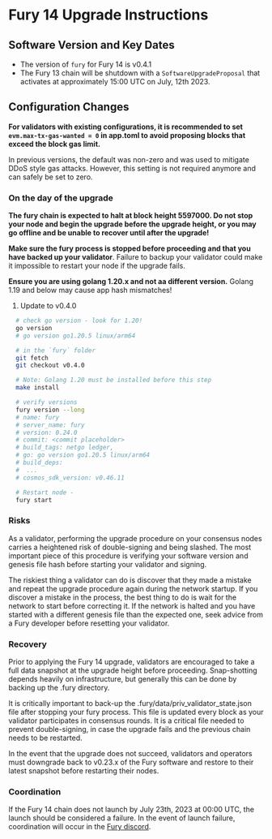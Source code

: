 # Fury 14 Upgrade Instructions

## Software Version and Key Dates

- The version of `fury` for Fury 14 is v0.4.1
- The Fury 13 chain will be shutdown with a `SoftwareUpgradeProposal` that activates at approximately 15:00 UTC on July, 12th 2023.

## Configuration Changes


**For validators with existing configurations, it is recommended to set `evm.max-tx-gas-wanted = 0` in app.toml to avoid proposing blocks that exceed the block gas limit.**

In previous versions, the default was non-zero and was used to mitigate DDoS style gas attacks.  However, this setting is not required anymore and can safely be set to zero.


### On the day of the upgrade

**The fury chain is expected to halt at block height **5597000**. Do not stop your node and begin the upgrade before the upgrade height, or you may go offline and be unable to recover until after the upgrade!**

**Make sure the fury process is stopped before proceeding and that you have backed up your validator**. Failure to backup your validator could make it impossible to restart your node if the upgrade fails.

**Ensure you are using golang 1.20.x and not aa different version.** Golang 1.19 and below may cause app hash mismatches!

1. Update to v0.4.0

```sh
  # check go version - look for 1.20!
  go version
  # go version go1.20.5 linux/arm64

  # in the `fury` folder
  git fetch
  git checkout v0.4.0

  # Note: Golang 1.20 must be installed before this step
  make install

  # verify versions
  fury version --long
  # name: fury
  # server_name: fury
  # version: 0.24.0
  # commit: <commit placeholder>
  # build_tags: netgo ledger,
  # go: go version go1.20.5 linux/arm64
  # build_deps:
  #  ...
  # cosmos_sdk_version: v0.46.11

  # Restart node -
  fury start
```

### Risks

As a validator, performing the upgrade procedure on your consensus nodes carries a heightened risk of double-signing and being slashed. The most important piece of this procedure is verifying your software version and genesis file hash before starting your validator and signing.

The riskiest thing a validator can do is discover that they made a mistake and repeat the upgrade procedure again during the network startup. If you discover a mistake in the process, the best thing to do is wait for the network to start before correcting it. If the network is halted and you have started with a different genesis file than the expected one, seek advice from a Fury developer before resetting your validator.

### Recovery

Prior to applying the Fury 14 upgrade, validators are encouraged to take a full data snapshot at the upgrade height before proceeding. Snap-shotting depends heavily on infrastructure, but generally this can be done by backing up the .fury directory.

It is critically important to back-up the .fury/data/priv_validator_state.json file after stopping your fury process. This file is updated every block as your validator participates in consensus rounds. It is a critical file needed to prevent double-signing, in case the upgrade fails and the previous chain needs to be restarted.

In the event that the upgrade does not succeed, validators and operators must downgrade back to v0.23.x of the Fury software and restore to their latest snapshot before restarting their nodes.

### Coordination

If the Fury 14 chain does not launch by July 23th, 2023 at 00:00 UTC, the launch should be considered a failure. In the event of launch failure, coordination will occur in the [Fury discord](https://discord.com/invite/kQzh3Uv).
